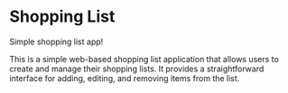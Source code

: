 # Shopping List

Simple shopping list app!

This is a simple web-based shopping list application that allows users to create and manage their shopping lists. It provides a straightforward interface for adding, editing, and removing items from the list.